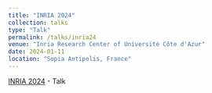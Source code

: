 ```yaml
---
title: "INRIA 2024"
collection: talks
type: "Talk"
permalink: /talks/inria24
venue: "Inria Research Center of Université Côte d'Azur"
date: 2024-01-11
location: "Sopia Antipolis, France"
---
```


[INRIA 2024](http://www-sop.inria.fr/atlantis/)    -   Talk